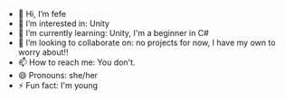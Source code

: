 - 👋 Hi, I’m fefe
- 👀 I’m interested in: Unity
- 🌱 I’m currently learning: Unity, I'm a beginner in C# 
- 💞️ I’m looking to collaborate on: no projects for now, I have my own to worry about!!
- 📫 How to reach me: You don't.
- 😄 Pronouns: she/her
- ⚡ Fun fact: I'm young

<!---
fefeissocool/fefeissocool is a ✨ special ✨ repository because its `README.md` (this file) appears on your GitHub profile.
You can click the Preview link to take a look at your changes.
--->
